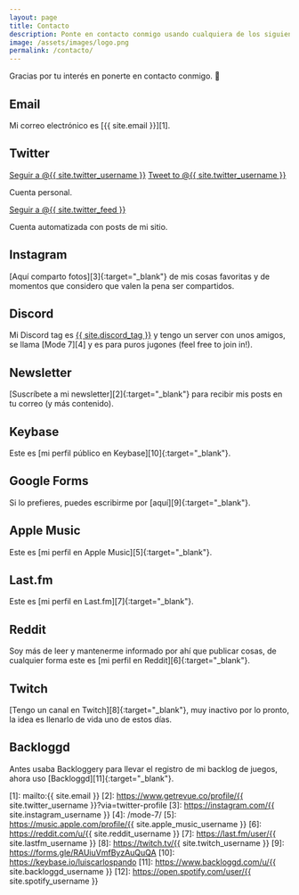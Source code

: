 ```yaml
---
layout: page
title: Contacto
description: Ponte en contacto conmigo usando cualquiera de los siguientes métodos.
image: /assets/images/logo.png
permalink: /contacto/
---
```


<p class="text-center">Gracias por tu interés en ponerte en contacto conmigo. 🥰</p>

## <i class="fas fa-envelope"></i> Email
Mi correo electrónico es [{{ site.email }}][1].

## <i class="fab fa-twitter"></i> Twitter
<div class="twitter-btns">
<a href="https://twitter.com/{{ site.twitter_username }}" class="twitter-follow-button" data-show-count="false" data-lang="es">Seguir a @{{ site.twitter_username }}</a>
<a href="https://twitter.com/intent/tweet?screen_name={{ site.twitter_username }}" class="twitter-mention-button" data-lang="es" data-related="{{ site.twitter_username }},{{ site.twitter_feed }}">Tweet to @{{ site.twitter_username }}</a>
</div>

Cuenta personal.

<div class="twitter-btns">
<a href="https://twitter.com/{{ site.twitter_feed }}" class="twitter-follow-button" data-show-count="false" data-lang="es">Seguir a @{{ site.twitter_feed }}</a>
</div>

Cuenta automatizada con posts de mi sitio.

## <i class="fab fa-instagram"></i> Instagram
[Aquí comparto fotos][3]{:target="_blank"} de mis cosas favoritas y de momentos que considero que valen la pena ser compartidos.

## <i class="fab fa-discord"></i> Discord
Mi Discord tag es <a href="{{ site.discord_profile }}" class="badge badge-dark" target="_blank">{{ site.discord_tag }}</a> y tengo un server con unos amigos, se llama [Mode 7][4] y es para puros jugones (feel free to join in!).

## <i class="fas fa-newspaper"></i> Newsletter
[Suscríbete a mi newsletter][2]{:target="_blank"} para recibir mis posts en tu correo (y más contenido).

## <i class="fab fa-keybase"></i> Keybase
Este es [mi perfil público en Keybase][10]{:target="_blank"}.

## <i class="fab fa-google"></i> Google Forms
Si lo prefieres, puedes escribirme por [aquí][9]{:target="_blank"}.

## <i class="fab fa-itunes-note"></i> Apple Music
Este es [mi perfil en Apple Music][5]{:target="_blank"}.

## <i class="fab fa-lastfm"></i> Last.fm
Este es [mi perfil en Last.fm][7]{:target="_blank"}.

## <i class="fab fa-reddit"></i> Reddit
Soy más de leer y mantenerme informado por ahí que publicar cosas, de cualquier forma este es [mi perfil en Reddit][6]{:target="_blank"}.

## <i class="fab fa-twitch"></i> Twitch
[Tengo un canal en Twitch][8]{:target="_blank"}, muy inactivo por lo pronto, la idea es llenarlo de vida uno de estos días.

## <i class="fas fa-gamepad"></i> Backloggd
Antes usaba Backloggery para llevar el registro de mi backlog de juegos, ahora uso [Backloggd][11]{:target="_blank"}.

[1]: mailto:{{ site.email }}
[2]: https://www.getrevue.co/profile/{{ site.twitter_username }}?via=twitter-profile
[3]: https://instagram.com/{{ site.instagram_username }}
[4]: /mode-7/
[5]: https://music.apple.com/profile/{{ site.apple_music_username }}
[6]: https://reddit.com/u/{{ site.reddit_username }}
[7]: https://last.fm/user/{{ site.lastfm_username }}
[8]: https://twitch.tv/{{ site.twitch_username }}
[9]: https://forms.gle/RAUiuVmfByzAuQuQA
[10]: https://keybase.io/luiscarlospando
[11]: https://www.backloggd.com/u/{{ site.backloggd_username }}
[12]: https://open.spotify.com/user/{{ site.spotify_username }}
